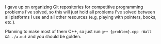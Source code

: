 I gave up on organizing Git repositories for competitive programming problems I've solved, so this will just hold all problems I've solved between all platforms I use and all other resources (e.g, playing with pointers, books, etc.).

Planning to make most of them C++, so just run `g++ {problem}.cpp -Wall && ./a.out` and you should be golden.